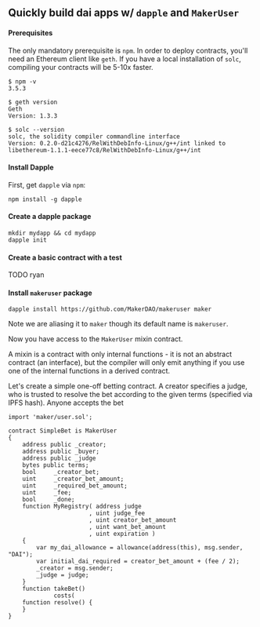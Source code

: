Quickly build dai apps w/ `dapple` and `MakerUser`
---

#### Prerequisites

The only mandatory prerequisite is `npm`. In order to deploy contracts,
you'll need an Ethereum client like `geth`. If you have a local installation
of `solc`, compiling your contracts will be 5-10x faster.

    $ npm -v
    3.5.3

    $ geth version
    Geth
    Version: 1.3.3

    $ solc --version
    solc, the solidity compiler commandline interface
    Version: 0.2.0-d21c4276/RelWithDebInfo-Linux/g++/int linked to libethereum-1.1.1-eece77c8/RelWithDebInfo-Linux/g++/int


#### Install Dapple

First, get `dapple` via `npm`:

    npm install -g dapple

#### Create a dapple package

    mkdir mydapp && cd mydapp
    dapple init

#### Create a basic contract with a test

TODO ryan

#### Install `makeruser` package

    dapple install https://github.com/MakerDAO/makeruser maker

Note we are aliasing it to `maker` though its default name is `makeruser`.

Now you have access to the `MakerUser` mixin contract.

A mixin is a contract with only internal functions - it is not an abstract contract (an interface),
but the compiler will only emit anything if you use one of the internal functions in a derived contract.


Let's create a simple one-off betting contract. A creator specifies a judge, who is
trusted to resolve the bet according to the given terms (specified via IPFS hash).
Anyone accepts the bet

    import 'maker/user.sol';

    contract SimpleBet is MakerUser
    {
        address public _creator;
        address public _buyer;
        address public _judge
        bytes public terms;
        bool     _creator_bet;
        uint     _creator_bet_amount;
        uint     _required_bet_amount;
        uint     _fee;
        bool     _done;
        function MyRegistry( address judge
                           , uint judge_fee
                           , uint creator_bet_amount
                           , uint want_bet_amount
                           , uint expiration )
        {
            var my_dai_allowance = allowance(address(this), msg.sender, "DAI");
            var initial_dai_required = creator_bet_amount + (fee / 2);
            _creator = msg.sender;
            _judge = judge;
        }
        function takeBet()
                 costs( 
        function resolve() {
        }
    }


